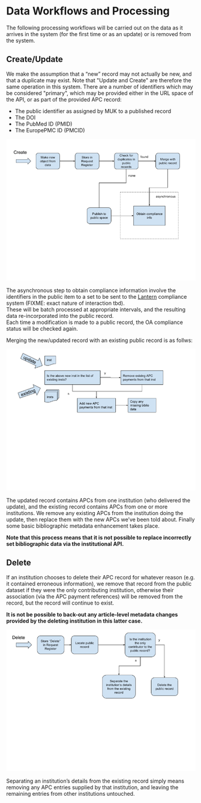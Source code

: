 # Data Workflows and Processing

The following processing workflows will be carried out on the data as it arrives in the system (for the first 
time or as an update) or is removed from the system.

## Create/Update

We make the assumption that a “new” record may not actually be new, and that a duplicate may exist.  Note 
that "Update and Create" are therefore the same operation in this system.  There are a number of identifiers
which may be considered "primary", which may be provided either in the URL space of the API, or as part of
the provided APC record:

* The public identifier as assigned by MUK to a published record
* The DOI
* The PubMed ID (PMID)
* The EuropePMC ID (PMCID)

![Create/Update](https://raw.githubusercontent.com/JiscMonitor/monitor-uk/develop/docs/system/WorkflowCreate.png)

The asynchronous step to obtain compliance information involve the identifiers in the public 
item to a set to be sent to the [Lantern](http://lantern.cottagelabs.com) compliance system (FIXME: exact nature of interaction tbd).  
These will be batch processed at appropriate intervals, and the resulting data re-incorporated into the public record.  
Each time a modification is made to a public record, the OA compliance status will be checked again.

Merging the new/updated record with an existing public record is as follws:

![Merge](https://raw.githubusercontent.com/JiscMonitor/monitor-uk/develop/docs/system/WorkflowMerge.png)

The updated record contains APCs from one institution (who delivered the update), and the existing record contains APCs from one or more 
institutions.  We remove any existing APCs from the institution doing the update, then replace them with the new APCs 
we’ve been told about.  Finally some basic bibliographic metadata enhancement takes place.

**Note that this process means that it is not possible to replace incorrectly set bibliographic data via the 
institutional API.**

## Delete

If an institution chooses to delete their APC record for whatever reason (e.g. it contained erroneous information), 
we remove that record from the public dataset if they were the only contributing institution, otherwise their 
association (via the APC payment references) will be removed from the record, but the record will continue to exist.  

**It is not be possible to back-out any article-level metadata changes provided by the deleting institution in this 
latter case.**

![Delete](https://raw.githubusercontent.com/JiscMonitor/monitor-uk/develop/docs/system/WorkflowDelete.png)

Separating an institution’s details from the existing record simply means removing any APC entries supplied by that institution, 
and leaving the remaining entries from other institutions untouched.
